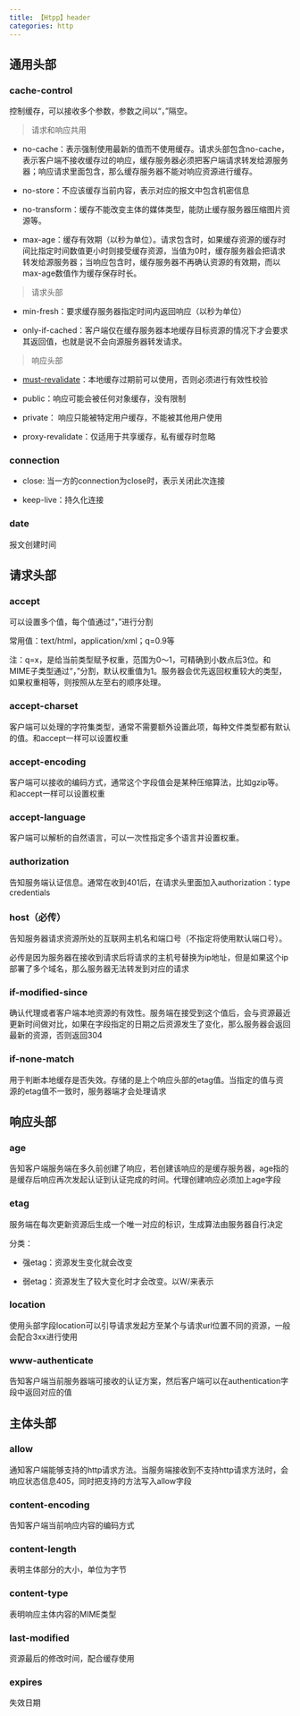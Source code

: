 ```yaml
---
title: 【Htpp】header
categories: http
---
```


## 通用头部

### cache-control

控制缓存，可以接收多个参数，参数之间以“，”隔空。

> 请求和响应共用

- no-cache：表示强制使用最新的值而不使用缓存。请求头部包含no-cache，表示客户端不接收缓存过的响应，缓存服务器必须把客户端请求转发给源服务器；响应请求里面包含，那么缓存服务器不能对响应资源进行缓存。

- no-store：不应该缓存当前内容，表示对应的报文中包含机密信息

- no-transform：缓存不能改变主体的媒体类型，能防止缓存服务器压缩图片资源等。

- max-age：缓存有效期（以秒为单位）。请求包含时，如果缓存资源的缓存时间比指定时间数值更小时则接受缓存资源，当值为0时，缓存服务器会把请求转发给源服务器；当响应包含时，缓存服务器不再确认资源的有效期，而以max-age数值作为缓存保存时长。


> 请求头部

- min-fresh：要求缓存服务器指定时间内返回响应（以秒为单位）

- only-if-cached：客户端仅在缓存服务器本地缓存目标资源的情况下才会要求其返回值，也就是说不会向源服务器转发请求。

> 响应头部

- [must-revalidate](https://blog.csdn.net/mK0vouYv4BwgX190fSd/article/details/89880083)：本地缓存过期前可以使用，否则必须进行有效性校验

- public：响应可能会被任何对象缓存，没有限制

- private： 响应只能被特定用户缓存，不能被其他用户使用

- proxy-revalidate：仅适用于共享缓存，私有缓存时忽略

### connection

- close: 当一方的connection为close时，表示关闭此次连接

- keep-live：持久化连接

### date

报文创建时间

## 请求头部

### accept

可以设置多个值，每个值通过“，”进行分割

常用值：text/html，application/xml；q=0.9等

注：q=x，是给当前类型赋予权重，范围为0～1，可精确到小数点后3位。和MIME子类型通过“，”分割，默认权重值为1。服务器会优先返回权重较大的类型，如果权重相等，则按照从左至右的顺序处理。

### accept-charset
客户端可以处理的字符集类型，通常不需要额外设置此项，每种文件类型都有默认的值。和accept一样可以设置权重

### accept-encoding
客户端可以接收的编码方式，通常这个字段值会是某种压缩算法，比如gzip等。和accept一样可以设置权重

### accept-language
客户端可以解析的自然语言，可以一次性指定多个语言并设置权重。

### authorization
告知服务端认证信息。通常在收到401后，在请求头里面加入authorization：type credentials

### host（必传）
告知服务器请求资源所处的互联网主机名和端口号（不指定将使用默认端口号）。

必传是因为服务器在接收到请求后将请求的主机号替换为ip地址，但是如果这个ip部署了多个域名，那么服务器无法转发到对应的请求

### if-modified-since
确认代理或者客户端本地资源的有效性。服务端在接受到这个值后，会与资源最近更新时间做对比，如果在字段指定的日期之后资源发生了变化，那么服务器会返回最新的资源，否则返回304

### if-none-match
用于判断本地缓存是否失效。存储的是上个响应头部的etag值。当指定的值与资源的etag值不一致时，服务器端才会处理请求

## 响应头部

### age

告知客户端服务端在多久前创建了响应，若创建该响应的是缓存服务器，age指的是缓存后响应再次发起认证到认证完成的时间。代理创建响应必须加上age字段

### etag

服务端在每次更新资源后生成一个唯一对应的标识，生成算法由服务器自行决定

分类：
- 强etag：资源发生变化就会改变

- 弱etag：资源发生了较大变化时才会改变。以W/来表示

### location

使用头部字段location可以引导请求发起方至某个与请求url位置不同的资源，一般会配合3xx进行使用

### www-authenticate

告知客户端当前服务器端可接收的认证方案，然后客户端可以在authentication字段中返回对应的值

## 主体头部

### allow

通知客户端能够支持的http请求方法。当服务端接收到不支持http请求方法时，会响应状态信息405，同时把支持的方法写入allow字段

### content-encoding

告知客户端当前响应内容的编码方式

### content-length

表明主体部分的大小，单位为字节

### content-type

表明响应主体内容的MIME类型

### last-modified

资源最后的修改时间，配合缓存使用

### expires

失效日期
